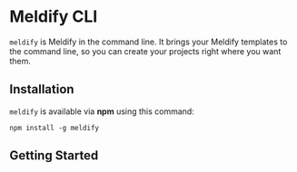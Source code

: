 # Meldify CLI

`meldify` is Meldify in the command line. It brings your Meldify templates to the command line, so you can create your projects right where you want them.

## Installation

`meldify` is available via **npm** using this command:

```
npm install -g meldify
```

## Getting Started
